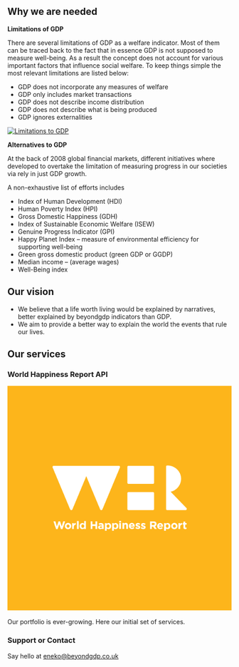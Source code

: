 ## Why we are needed

**Limitations of GDP**

There are several limitations of GDP as a welfare indicator. 
Most of them can be traced back to the fact that in essence GDP is not supposed to measure well-being. As a result the concept does not account for various important factors that influence social welfare. 
To keep things simple the most relevant limitations are listed below:

- GDP does not incorporate any measures of welfare
- GDP only includes market transactions
- GDP does not describe income distribution
- GDP does not describe what is being produced
- GDP ignores externalities

[![Limitations to GDP](https://img.youtube.com/vi/G4d_-zaJXuA/0.jpg)](https://www.youtube.com/watch?v=G4d_-zaJXuA)


**Alternatives to GDP**

At the back of 2008 global financial markets, different initiatives where developed to 
overtake the limitation of measuring progress in our societies via rely in just GDP growth. 

A non-exhaustive list of efforts includes 

* Index of Human Development (HDI)
* Human Poverty Index (HPI)
* Gross Domestic Happiness (GDH)
* Index of Sustainable Economic Welfare (ISEW)
* Genuine Progress Indicator (GPI)
* Happy Planet Index – measure of environmental efficiency for supporting well-being
* Green gross domestic product (green GDP or GGDP)
* Median income – (average wages)
* Well-Being index


## Our vision

- We believe that a life worth living would be explained by narratives, better explained by beyondgdp indicators 
than GDP. 
- We aim to provide a better way to explain the world the events that rule our lives.

## Our services

### World Happiness Report API

[![World Happiness](imgs/worldhappiness.png)](https://app.swaggerhub.com/apis/beyond-gdp/wold-happiness_api/v1)

Our portfolio is ever-growing. Here our initial set of services.

### Support or Contact

Say hello at [eneko@beyondgdp.co.uk](mailto:eneko@beyondgdp.co.uk)
